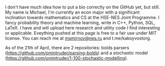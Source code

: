 I don't have much idea how to put a bio correctly on the GitHub yet, but still.
My name is Michael, I'm currently an econ major with a significant inclination towards mathematics and CS at the HSE-NES Joint Programme.
I fancy probability theory and machine learning, write in C++, Python, SQL, LaTeX. I have and will upload here research and utility code I find interesting or applicable.
Eveything pushed at this page is free to a fair use under MIT license. 
You can reach me at msmirnov@nes.ru and t.me/kakoyvostorg.

As of the 21th of April, there are 2 repositories: bolds parsers (https://github.com/omintruder/parsing-bolds) and a stochastic model (https://github.com/omintruder/1-100-stochastic-modelling). 
